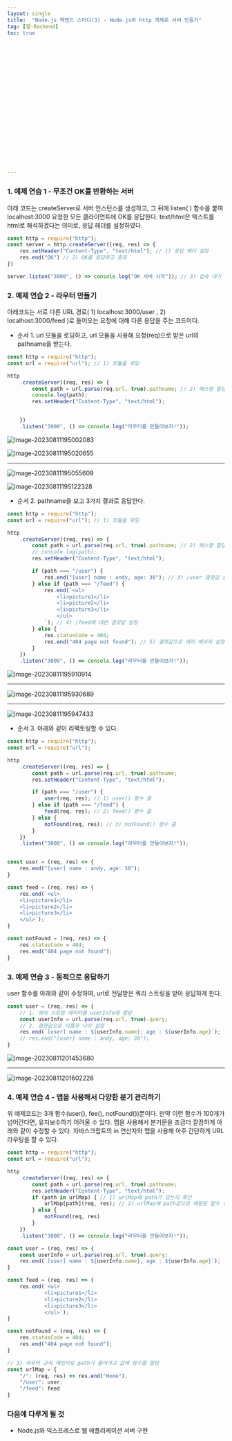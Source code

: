 ```yaml
---
layout: single
title:  "Node.js 백엔드 스터디(3) - Node.js와 http 객체로 서버 만들기"
tag: [웹-Backend]
toc: true 






















---
```


### 1. 예제 연습 1 - 무조건 OK를 반환하는 서버

아래 코드는 createServer로 서버 인스턴스를 생성하고, 그 뒤에 listen( ) 함수를 붙여 localhost:3000 요청한 모든 클라이언트에 OK를 응답한다. text/html은 텍스트를 html로 해석하겠다는 의미로, 응답 헤더를 설정하였다.

```javascript
const http = require("http");
const server = http.createServer((req, res) => {
    res.setHeader("Content-Type", "text/html"); // 1) 응답 헤더 설정
    res.end("OK") // 2) OK를 응답하고 종료
})

server.listen("3000", () => console.log("OK 서버 시작")); // 3) 접속 대기
```





### 2. 예제 연습 2 - 라우터 만들기

아래코드는 서로 다른 URL 경로( 1) localhost:3000/user , 2) localhost:3000/feed )로 들어오는 요청에 대해 다른 응답을 주는 코드이다.

- 순서 1. url 모듈을 로딩하고, url 모듈을 사용해 요청(req)으로 받은 url의 pathname을 받는다.

```javascript
const http = require("http");
const url = require("url"); // 1) 모듈을 로딩

http
    .createServer((req, res) => {
        const path = url.parse(req.url, true).pathname; // 2) 패스명 할당
        console.log(path);
        res.setHeader("Content-Type", "text/html");


    })
    .listen("3000", () => console.log("라우터를 만들어보자!"));
```

![image-20230811195002083](../../images/2023-08-11-a25/image-20230811195002083.png)

![image-20230811195020655](../../images/2023-08-11-a25/image-20230811195020655.png)

------

![image-20230811195055609](../../images/2023-08-11-a25/image-20230811195055609.png)

![image-20230811195122328](../../images/2023-08-11-a25/image-20230811195122328.png)





- 순서 2. pathname을 보고 3가지 결과로 응답한다.

```javascript
const http = require("http");
const url = require("url"); // 1) 모듈을 로딩

http
    .createServer((req, res) => {
        const path = url.parse(req.url, true).pathname; // 2) 패스명 할당
        // console.log(path);
        res.setHeader("Content-Type", "text/html");

        if (path === "/user") {
            res.end("[user] name : andy, age: 30"); // 3) /user 결괏값 설정
        } else if (path === "/feed") {
            res.end(`<ul>
                <li>picture1</li>
                <li>picture2</li>
                <li>picture3</li>
                </ul>
            `); // 4) /feed에 대한 결괏값 설정
        } else {
            res.statusCode = 404;
            res.end("404 page not found"); // 5) 결괏값으로 에러 메시지 설정
        }
    })
    .listen("3000", () => console.log("라우터를 만들어보자!"));
```

![image-20230811195910914](../../images/2023-08-11-a25/image-20230811195910914.png)

------

![image-20230811195930689](../../images/2023-08-11-a25/image-20230811195930689.png)

------

![image-20230811195947433](../../images/2023-08-11-a25/image-20230811195947433.png)





- 순서 3. 아래와 같이 리팩토링할 수 있다.

```javascript
const http = require("http");
const url = require("url");

http
    .createServer((req, res) => {
        const path = url.parse(req.url, true).pathname;
        res.setHeader("Content-Type", "text/html");

        if (path === "/user") {
            user(req, res); // 1) user() 함수 콜
        } else if (path === "/feed") {
            feed(req, res); // 2) feed() 함수 콜
        } else {
            notFound(req, res); // 3) notFound() 함수 콜
        }
    })
    .listen("3000", () => console.log("라우터를 만들어보자!"));


const user = (req, res) => {
    res.end("[user] name : andy, age: 30");
}

const feed = (req, res) => {
    res.end(`<ul>
    <li>picture1</li>
    <li>picture2</li>
    <li>picture3</li>
    </ul>`);
}

const notFound = (req, res) => {
    res.statusCode = 404;
    res.end("404 page not found");
}
```







### 3. 예제 연습 3 - 동적으로 응답하기

user 함수를 아래와 같이 수정하여, url로 전달받은 쿼리 스트링을 받아 응답하게 한다.

```javascript
const user = (req, res) => {
    // 1. 쿼리 스트링 데이터를 userInfo에 할당
    const userInfo = url.parse(req.url, true).query;
    // 2. 결괏값으로 이름과 나이 설정
    res.end(`[user] name : ${userInfo.name}, age : ${userInfo.age}`);
    // res.end("[user] name : andy, age: 30");
}
```

![image-20230811201453680](../../images/2023-08-11-a25/image-20230811201453680.png)

------

![image-20230811201602226](../../images/2023-08-11-a25/image-20230811201602226.png)







### 4. 예제 연습 4 - 맵을 사용해서 다양한 분기 관리하기

위 예제코드는 3개 함수(user(), fee(), notFound())뿐이다. 만약 이런 함수가 100개가 넘어간다면, 유지보수하기 어려울 수 있다. 맵을 사용해서 분기문을 조금더 깔끔하게 아래와 같이 수정할 수 있다. 자바스크립트의 in 연산자와 맵을 사용해 아주 간단하게 URL 라우팅을 할 수 있다.

```javascript
const http = require("http");
const url = require("url");

http
    .createServer((req, res) => {
        const path = url.parse(req.url, true).pathname;
        res.setHeader("Content-Type", "text/html");
        if (path in urlMap) { // 1) urlMap에 path가 있는지 확인
            urlMap[path](req, res); // 2) urlMap에 path값으로 매핑된 함수 실행
        } else {
            notFound(req, res)
        }
    })
    .listen("3000", () => console.log("라우터를 만들어보자!"));

const user = (req, res) => {
    const userInfo = url.parse(req.url, true).query;
    res.end(`[user] name : ${userInfo.name}, age : ${userInfo.age}`);
}

const feed = (req, res) => {
    res.end(`<ul>
            <li>picture1</li>
            <li>picture2</li>
            <li>picture3</li>
            </ul>`);
}

const notFound = (req, res) => {
    res.statusCode = 404;
    res.end("404 page not found");
}

// 3) 라우터 규칙 매킹키로 path가 들어가고 값에 함수를 할당
const urlMap = {
    "/": (req, res) => res.end("Home"),
    "/user": user,
    "/feed": feed
}
```











### 다음에 다루게 될 것

- Node.js와 익스프레스로 웹 애플리케이션 서버 구현 


